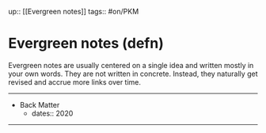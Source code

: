 up:: [[Evergreen notes]]
tags:: #on/PKM 

# Evergreen notes (defn)
Evergreen notes are usually centered on a single idea and written mostly in your own words. They are not written in concrete. Instead, they naturally get revised and accrue more links over time.

---

- Back Matter
	- dates:: 2020

---